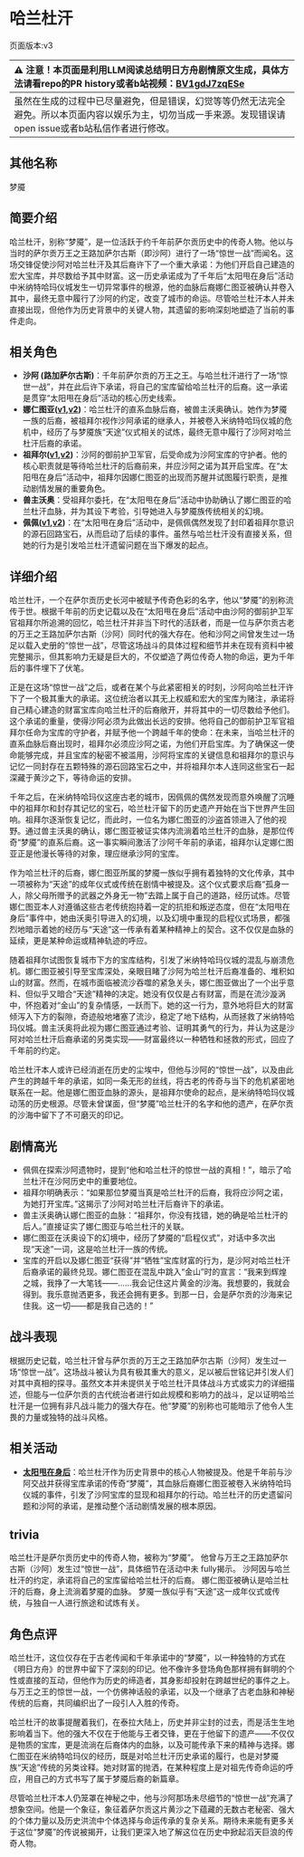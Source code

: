 # 哈兰杜汗
页面版本:v3
 

| :warning: 注意！本页面是利用LLM阅读总结明日方舟剧情原文生成，具体方法请看repo的PR history或者b站视频：[BV1gdJ7zqESe](https://www.bilibili.com/video/BV1gdJ7zqESe/)         |
|:----------------------------|
| 虽然在生成的过程中已尽量避免，但是错误，幻觉等等仍然无法完全避免。所以本页面内容以娱乐为主，切勿当成一手来源。发现错误请open issue或者b站私信作者进行修改。|



## 其他名称
梦魇
## 简要介绍
哈兰杜汗，别称“梦魇”，是一位活跃于约千年前萨尔贡历史中的传奇人物。他以与当时的萨尔贡万王之王路加萨尔古斯（即沙阿）进行了一场“惊世一战”而闻名。这场交锋促使沙阿对哈兰杜汗及其后裔许下了一个重大承诺：为他们开启自己建造的宏大宝库，并尽数给予其中财富。这一历史承诺成为了千年后“太阳甩在身后”活动中米纳特哈玛仪城发生一切异常事件的根源，他的血脉后裔娜仁图亚被确认并卷入其中，最终无意中履行了沙阿的约定，改变了城市的命运。尽管哈兰杜汗本人并未直接出现，但他作为历史背景中的关键人物，其遗留的影响深刻地塑造了当前的事件走向。
## 相关角色
-   **沙阿 (路加萨尔古斯)**：千年前萨尔贡的万王之王。与哈兰杜汗进行了一场“惊世一战”，并在此后许下承诺，将自己的宝库留给哈兰杜汗的后裔。这一承诺是贯穿“太阳甩在身后”活动的核心历史线索。
-   **娜仁图亚([v1](../chars/char_4138_narant.md),[v2](char_4138_narant.md))**：哈兰杜汗的直系血脉后裔，被兽主沃奥确认。她作为梦魇一族的后裔，被祖拜尔视作沙阿承诺的继承人，并被卷入米纳特哈玛仪城的危机中，经历了与梦魇族“天途”仪式相关的试炼，最终无意中履行了沙阿对哈兰杜汗后裔的承诺。
-   **祖拜尔([v1](../chars/extended_char_zu_bai_er.md),[v2](extended_char_zu_bai_er.md))**：沙阿的御前护卫军官，后受命成为沙阿宝库的守护者。他的核心职责就是等待哈兰杜汗的后裔前来，并应沙阿之诺为其开启宝库。在“太阳甩在身后”活动中，祖拜尔因娜仁图亚的出现而苏醒并试图履行职责，是推动剧情发展的重要角色。
-   **兽主沃奥**：受祖拜尔委托，在“太阳甩在身后”活动中协助确认了娜仁图亚的哈兰杜汗血脉，并为其设下考验，引导她进入与梦魇族传统相关的幻境。
-   **佩佩([v1](../chars/char_4058_pepe.md),[v2](char_4058_pepe.md))**：在“太阳甩在身后”活动中，是佩佩偶然发现了封印着祖拜尔意识的源石回路宝石，从而启动了后续的事件。虽然与哈兰杜汗没有直接关系，但她的行为是引发哈兰杜汗遗留问题在当下爆发的起点。
## 详细介绍
哈兰杜汗，一个在萨尔贡历史长河中被赋予传奇色彩的名字，他以“梦魇”的别称流传于世。根据千年前的历史记载以及在“太阳甩在身后”活动中由沙阿的御前护卫军官祖拜尔所追溯的回忆，哈兰杜汗并非当下时代的活跃者，而是一位与萨尔贡古老的万王之王路加萨尔古斯（沙阿）同时代的强大存在。他和沙阿之间曾发生过一场足以载入史册的“惊世一战”，尽管这场战斗的具体过程和细节并未在现有资料中被完整揭示，但其影响力无疑是巨大的，不仅塑造了两位传奇人物的命运，更为千年后的事件埋下了伏笔。

正是在这场“惊世一战”之后，或者在某个与此紧密相关的时刻，沙阿向哈兰杜汗许下了一个极其重大的承诺。这位统治者以其无上权威和宏大的宝库为赌注，承诺将自己精心建造的财富宝库向哈兰杜汗的后裔敞开，并将其中的一切尽数给予他们。这个承诺的重量，使得沙阿必须为此做出长远的安排。他将自己的御前护卫军官祖拜尔任命为宝库的守护者，并赋予他一个跨越千年的使命：在未来，当哈兰杜汗的直系血脉后裔出现时，祖拜尔必须应沙阿之诺，为他们开启宝库。为了确保这一使命能够完成，并且宝库的秘密不被滥用，沙阿将宝库的关键信息和祖拜尔的意识与记忆一同封存在五颗特殊的源石回路宝石之中，并将祖拜尔本人连同这些宝石一起深藏于黄沙之下，等待命运的安排。

千年之后，在米纳特哈玛仪这座古老的城市，因佩佩的偶然发现而意外唤醒了沉睡中的祖拜尔和封存其记忆的宝石，哈兰杜汗留下的历史遗产开始在当下世界产生回响。祖拜尔逐渐恢复记忆，而此时，一位名为娜仁图亚的沙盗首领进入了他的视野。通过兽主沃奥的确认，娜仁图亚被证实体内流淌着哈兰杜汗的血脉，是那位传奇“梦魇”的直系后裔。这一事实瞬间激活了沙阿千年前的承诺，祖拜尔认定娜仁图亚正是他漫长等待的对象，理应继承沙阿的宝库。

作为哈兰杜汗的后裔，娜仁图亚所属的梦魇一族似乎拥有着独特的文化传承，其中一项被称为“天途”的成年仪式或传统在剧情中被提及。这个仪式要求后裔“孤身一人，除父母所赠予的武器之外身无一物”去踏上属于自己的道路，经历试炼。尽管娜仁图亚本人对遵循这些古老传统抱持着一定的抗拒和叛逆态度，但在“太阳甩在身后”事件中，她由沃奥引导进入的幻境，以及幻境中重现的启程仪式场景，都强烈地暗示着她的经历与“天途”这一传承有着某种精神上的契合。这不仅仅是血脉的延续，更是某种命运或精神轨迹的呼应。

随着祖拜尔试图恢复城市下方的宝库结构，引发了米纳特哈玛仪城的混乱与崩溃危机。娜仁图亚被引导至宝库深处，亲眼目睹了沙阿为哈兰杜汗后裔准备的、堆积如山的财富。然而，在城市面临被流沙吞噬的紧急关头，娜仁图亚做出了一个出乎意料、但似乎又暗合“天途”精神的决定。她没有仅仅是占有财富，而是在流沙漩涡中，怀抱着对“金山”的复杂情感，一跃而下。她的这一行为，意外地将巨大的财富倾泻入下方的裂隙，奇迹般地堵塞了流沙，稳定了地下结构，从而拯救了米纳特哈玛仪城。兽主沃奥将此视为娜仁图亚通过考验、证明其勇气的行为，并认为这是沙阿对哈兰杜汗后裔承诺的另类实现——财富最终以一种牺牲和拯救的形式，回应了千年前的约定。

哈兰杜汗本人或许已经消逝在历史的尘埃中，但他与沙阿的“惊世一战”，以及由此产生的跨越千年的承诺，如同一条无形的丝线，将古老的传奇与当下的危机紧密地联系在一起。他是娜仁图亚血脉的源头，是祖拜尔使命的起点，是米纳特哈玛仪城动荡的历史根源。尽管未曾谋面，但“梦魇”哈兰杜汗的名字和他的遗产，在萨尔贡的沙海中留下了不可磨灭的印记。
## 剧情高光
- 佩佩在探索沙阿遗物时，提到“他和哈兰杜汗的惊世一战的真相！”，暗示了哈兰杜汗在沙阿历史中的重要地位。
- 祖拜尔明确表示：“如果那位梦魇当真是哈兰杜汗的后裔，我将应沙阿之诺，为她打开宝库。”这揭示了沙阿对哈兰杜汗后裔许下的承诺。
- 兽主沃奥确认娜仁图亚的血脉：“祖拜尔，你没有找错，她的确是哈兰杜汗的后人。”直接证实了娜仁图亚与哈兰杜汗的关联。
- 娜仁图亚在沃奥设下的幻境中，经历了梦魇的“启程仪式”，对话中多次出现“天途”一词，这是哈兰杜汗一族的传统。
- 宝库的开启以及娜仁图亚“获得”并“牺牲”宝库财富的行为，是沙阿对哈兰杜汗后裔承诺的最终兑现。娜仁图亚在混乱中跳入“金山”时的宣言：“我来到辉煌之城，我挣了一大笔钱——......我会记住这片黄金的沙海。我想要的，我就会得到。我乐意抛洒更多，我还会拥有更多。到那一日，会是萨尔贡的沙海来记住我。这一切——都是我自己选的！”
## 战斗表现
根据历史记载，哈兰杜汗曾与萨尔贡的万王之王路加萨尔古斯（沙阿）发生过一场“惊世一战”。这场战斗被认为具有极其重大的意义，足以被后世铭记并引发人们对其中真相的探寻。虽然文本并未提供关于哈兰杜汗具体战斗方式或实力的详细描述，但能与一位萨尔贡的古代统治者进行如此规模和影响力的战斗，足以证明哈兰杜汗是一位拥有非凡战斗能力的强大存在。他“梦魇”的别称也可能暗示了他令人生畏的力量或独特的战斗风格。
## 相关活动
-   **[太阳甩在身后](../stories/act35side.md)**：哈兰杜汗作为历史背景中的核心人物被提及。他是千年前与沙阿交战并获得宝库承诺的传奇“梦魇”，其血脉后裔娜仁图亚被卷入米纳特哈玛仪城的事件，引发了沙阿宝库的显现和祖拜尔的行动。哈兰杜汗的历史遗留问题和沙阿的承诺，是推动整个活动剧情发展的根本原因。
## trivia
哈兰杜汗是萨尔贡历史中的传奇人物，被称为“梦魇”。
他曾与万王之王路加萨尔古斯（沙阿）发生过“惊世一战”，具体细节在活动中未 fully揭示。
沙阿因与哈兰杜汗的约定，承诺将自己的宝库留给哈兰杜汗的后裔。
娜仁图亚被确认是哈兰杜汗的后裔，身上流淌着梦魇的血脉。
梦魇一族似乎有“天途”这一成年仪式或传统，与独自一人进行旅途和试炼有关。
## 角色点评
哈兰杜汗，这位仅存在于古老传闻和千年承诺中的“梦魇”，以一种独特的方式在《明日方舟》的世界中留下了深刻的印记。他不像许多登场角色那样拥有鲜明的个性或直接的互动，但他作为历史的缔造者，其身影却投射在跨越世纪的事件之上。与万王之王的惊世一战，一个仿佛神话般的承诺，以及一个继承了古老血脉和神秘传统的后裔，共同编织出了一段引人入胜的传奇。

哈兰杜汗的故事提醒着我们，在泰拉大陆上，历史并非尘封的过去，而是活生生地影响着当下。他的强大不仅在于他能与王者交锋，更在于他留下的遗产——不仅仅是物质的宝库，更是流淌在后裔体内的血脉，以及可能传承下来的精神与选择。娜仁图亚在米纳特哈玛仪的经历，既是对哈兰杜汗历史承诺的履行，也是对梦魇族“天途”传统的另类诠释。她对财富的抛洒，在某种程度上是对祖先传奇命运的呼应，用自己的方式书写了属于梦魇后裔的新篇章。

尽管哈兰杜汗本人仍笼罩在神秘之中，他与沙阿那场未尽细节的“惊世一战”充满了想象空间。他是一个象征，象征着萨尔贡这片黄沙之下蕴藏的无数古老秘密、强大的个体力量以及历史洪流中个体选择与命运传承的复杂关系。期待未来能有更多关于这位“梦魇”的传说被揭开，让我们更深入地了解这位在历史中掀起滔天巨浪的传奇人物。